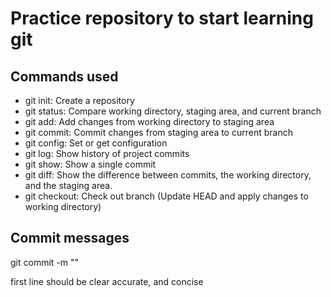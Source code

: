 # Practice repository to start learning git

## Commands used

- git init: Create a repository
- git status: Compare working directory, staging area, and current branch
- git add: Add changes from working directory to staging area
- git commit: Commit changes from staging area to current branch
- git config: Set or get configuration
- git log: Show history of project commits
- git show: Show a single commit
- git diff: Show the difference between commits, the working directory, and
  the staging area.
- git checkout: Check out branch (Update HEAD and apply changes to working
  directory)

## Commit messages

git commit -m "<message>"

first line should be clear accurate, and concise
